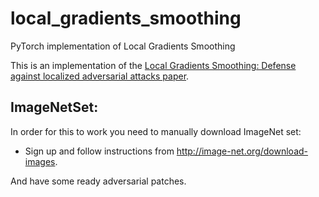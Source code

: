 # local_gradients_smoothing
PyTorch implementation of Local Gradients Smoothing

This is an implementation of the <a href="https://arxiv.org/pdf/1807.01216.pdf">Local Gradients Smoothing: Defense against localized adversarial attacks paper</a>.

## ImageNetSet:

In order for this to work you need to manually download ImageNet set:

 - Sign up and follow instructions from http://image-net.org/download-images.
 
And have some ready adversarial patches.
